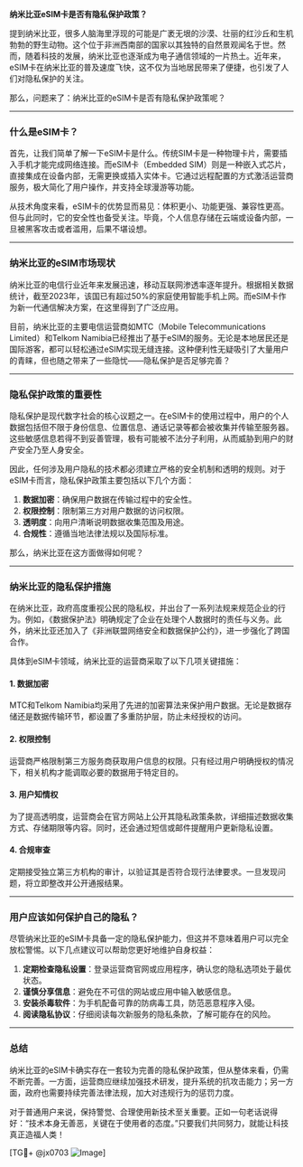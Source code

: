 **纳米比亚eSIM卡是否有隐私保护政策？**

提到纳米比亚，很多人脑海里浮现的可能是广袤无垠的沙漠、壮丽的红沙丘和生机勃勃的野生动物。这个位于非洲西南部的国家以其独特的自然景观闻名于世。然而，随着科技的发展，纳米比亚也逐渐成为电子通信领域的一片热土。近年来，eSIM卡在纳米比亚的普及速度飞快，这不仅为当地居民带来了便捷，也引发了人们对隐私保护的关注。

那么，问题来了：纳米比亚的eSIM卡是否有隐私保护政策呢？

---

### 什么是eSIM卡？

首先，让我们简单了解一下eSIM卡是什么。传统SIM卡是一种物理卡片，需要插入手机才能完成网络连接。而eSIM卡（Embedded SIM）则是一种嵌入式芯片，直接集成在设备内部，无需更换或插入实体卡。它通过远程配置的方式激活运营商服务，极大简化了用户操作，并支持全球漫游等功能。

从技术角度来看，eSIM卡的优势显而易见：体积更小、功能更强、兼容性更高。但与此同时，它的安全性也备受关注。毕竟，个人信息存储在云端或设备内部，一旦被黑客攻击或者滥用，后果不堪设想。

---

### 纳米比亚的eSIM市场现状

纳米比亚的电信行业近年来发展迅速，移动互联网渗透率逐年提升。根据相关数据统计，截至2023年，该国已有超过50%的家庭使用智能手机上网。而eSIM卡作为新一代通信解决方案，在这里得到了广泛应用。

目前，纳米比亚的主要电信运营商如MTC（Mobile Telecommunications Limited）和Telkom Namibia已经推出了基于eSIM的服务。无论是本地居民还是国际游客，都可以轻松通过eSIM实现无缝连接。这种便利性无疑吸引了大量用户的青睐，但也随之带来了一些隐忧——隐私保护是否足够完善？

---

### 隐私保护政策的重要性

隐私保护是现代数字社会的核心议题之一。在eSIM卡的使用过程中，用户的个人数据包括但不限于身份信息、位置信息、通话记录等都会被收集并传输至服务器。这些敏感信息若得不到妥善管理，极有可能被不法分子利用，从而威胁到用户的财产安全乃至人身安全。

因此，任何涉及用户隐私的技术都必须建立严格的安全机制和透明的规则。对于eSIM卡而言，隐私保护政策主要包括以下几个方面：

1. **数据加密**：确保用户数据在传输过程中的安全性。
2. **权限控制**：限制第三方对用户数据的访问权限。
3. **透明度**：向用户清晰说明数据收集范围及用途。
4. **合规性**：遵循当地法律法规以及国际标准。

那么，纳米比亚在这方面做得如何呢？

---

### 纳米比亚的隐私保护措施

在纳米比亚，政府高度重视公民的隐私权，并出台了一系列法规来规范企业的行为。例如，《数据保护法》明确规定了企业在处理个人数据时的责任与义务。此外，纳米比亚还加入了《非洲联盟网络安全和数据保护公约》，进一步强化了跨国合作。

具体到eSIM卡领域，纳米比亚的运营商采取了以下几项关键措施：

#### 1. 数据加密
MTC和Telkom Namibia均采用了先进的加密算法来保护用户数据。无论是数据存储还是数据传输环节，都设置了多重防护层，防止未经授权的访问。

#### 2. 权限控制
运营商严格限制第三方服务商获取用户信息的权限。只有经过用户明确授权的情况下，相关机构才能调取必要的数据用于特定目的。

#### 3. 用户知情权
为了提高透明度，运营商会在官方网站上公开其隐私政策条款，详细描述数据收集方式、存储期限等内容。同时，还会通过短信或邮件提醒用户更新隐私设置。

#### 4. 合规审查
定期接受独立第三方机构的审计，以验证其是否符合现行法律要求。一旦发现问题，将立即整改并公开通报结果。

---

### 用户应该如何保护自己的隐私？

尽管纳米比亚的eSIM卡具备一定的隐私保护能力，但这并不意味着用户可以完全放松警惕。以下几点建议可以帮助您更好地维护自身权益：

1. **定期检查隐私设置**：登录运营商官网或应用程序，确认您的隐私选项处于最优状态。
2. **谨慎分享信息**：避免在不可信的网站或应用中输入敏感信息。
3. **安装杀毒软件**：为手机配备可靠的防病毒工具，防范恶意程序入侵。
4. **阅读隐私协议**：仔细阅读每次新服务的隐私条款，了解可能存在的风险。

---

### 总结

纳米比亚的eSIM卡确实存在一套较为完善的隐私保护政策，但从整体来看，仍需不断完善。一方面，运营商应继续加强技术研发，提升系统的抗攻击能力；另一方面，政府也需要持续完善法律法规，加大对违规行为的惩罚力度。

对于普通用户来说，保持警觉、合理使用新技术至关重要。正如一句老话说得好：“技术本身无善恶，关键在于使用者的态度。”只要我们共同努力，就能让科技真正造福人类！

[TG💪+ @jx0703 ![Image](https://github.com/user-attachments/assets/dbca1d08-cadb-493c-b0ec-ad6f7a83f270)]